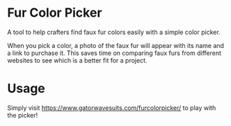 # Fur Color Picker
A tool to help crafters find faux fur colors easily with a simple color picker.

When you pick a color, a photo of the faux fur will appear with its name and a link to purchase it. This saves time on comparing faux furs from different websites to see which is a better fit for a project.

# Usage

Simply visit https://www.gatorwavesuits.com/furcolorpicker/ to play with the picker!
